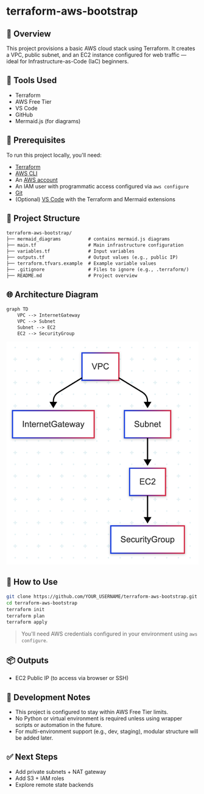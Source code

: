 # terraform-aws-bootstrap

## 📖 Overview

This project provisions a basic AWS cloud stack using Terraform. It creates a VPC, public subnet, and an EC2 instance configured for web traffic — ideal for Infrastructure-as-Code (IaC) beginners.

## 🧰 Tools Used

- Terraform
- AWS Free Tier
- VS Code
- GitHub
- Mermaid.js (for diagrams)

## 🧱 Prerequisites

To run this project locally, you'll need:

- [Terraform](https://developer.hashicorp.com/terraform/downloads)
- [AWS CLI](https://docs.aws.amazon.com/cli/latest/userguide/install-cliv2.html)
- An [AWS account](https://aws.amazon.com/free)
- An IAM user with programmatic access configured via `aws configure`
- [Git](https://git-scm.com/)
- (Optional) [VS Code](https://code.visualstudio.com/) with the Terraform and Mermaid extensions

## 📂 Project Structure

```
terraform-aws-bootstrap/
├── mermaid_diagrams          # contains mermaid.js diagrams  
├── main.tf                   # Main infrastructure configuration
├── variables.tf              # Input variables
├── outputs.tf                # Output values (e.g., public IP)
├── terraform.tfvars.example  # Example variable values
├── .gitignore                # Files to ignore (e.g., .terraform/)
├── README.md                 # Project overview
```

## 🌐 Architecture Diagram

```mermaid
graph TD
    VPC --> InternetGateway
    VPC --> Subnet
    Subnet --> EC2
    EC2 --> SecurityGroup
```
![My photo](./mermaid_diagrams/architectureDiagram.png "Architecture diagram")


## 🚀 How to Use

```bash
git clone https://github.com/YOUR_USERNAME/terraform-aws-bootstrap.git
cd terraform-aws-bootstrap
terraform init
terraform plan
terraform apply
```

> You'll need AWS credentials configured in your environment using `aws configure`.

## 📦 Outputs

- EC2 Public IP (to access via browser or SSH)

## 🧪 Development Notes

- This project is configured to stay within AWS Free Tier limits.
- No Python or virtual environment is required unless using wrapper scripts or automation in the future.
- For multi-environment support (e.g., dev, staging), modular structure will be added later.

## ✅ Next Steps

- Add private subnets + NAT gateway
- Add S3 + IAM roles
- Explore remote state backends

